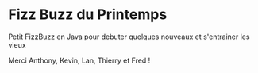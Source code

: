 Fizz Buzz du Printemps
======================

Petit FizzBuzz en Java pour debuter quelques nouveaux et s'entrainer les vieux

Merci Anthony, Kevin, Lan, Thierry et Fred !
